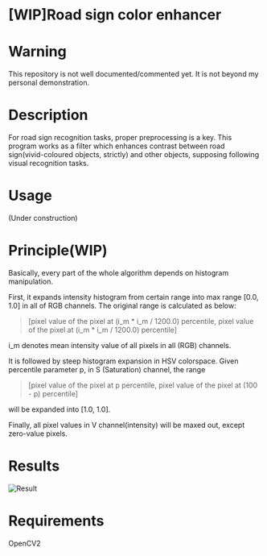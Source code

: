 # [WIP]Road sign color enhancer

# Warning
This repository is not well documented/commented yet.
It is not beyond my personal demonstration.

# Description
For road sign recognition tasks, proper preprocessing is a key.
This program works as a filter which enhances contrast between road sign(vivid-coloured objects, strictly) and other objects, supposing following visual recognition tasks.

# Usage
(Under construction)

# Principle(WIP)
Basically, every part of the whole algorithm depends on histogram manipulation.

First, it expands intensity histogram from certain range into max range [0.0, 1.0] in all of RGB channels.
The original range is calculated as below:

> [pixel value of the pixel at (i_m * i_m / 1200.0) percentile, pixel value of the pixel at (i_m * i_m / 1200.0) percentile]

i_m denotes mean intensity value of all pixels in all (RGB) channels.

It is followed by steep histogram expansion in HSV colorspace.
Given percentile parameter p, in S (Saturation) channel, the range

>[pixel value of the pixel at p percentile, pixel value of the pixel at (100 - p) percentile]

will be expanded into [1.0, 1.0].

Finally, all pixel values in V channel(intensity) will be maxed out, except zero-value pixels.

# Results
![Result](https://i.imgur.com/6JfXGvu.jpg "result")


# Requirements
OpenCV2